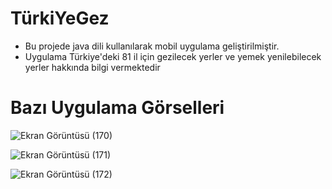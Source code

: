 # TürkiYeGez
- Bu projede java dili kullanılarak mobil uygulama geliştirilmiştir.
-  Uygulama Türkiye'deki 81 il için gezilecek yerler ve yemek yenilebilecek yerler hakkında bilgi vermektedir
# Bazı Uygulama Görselleri
![Ekran Görüntüsü (170)](https://github.com/elifsh/travel_application/assets/119665603/7444f7e5-4cb5-454c-baf5-dcd5487c0238)

![Ekran Görüntüsü (171)](https://github.com/elifsh/travel_application/assets/119665603/aeaa8b75-826e-4ccb-9f05-3ced43a7171b)

![Ekran Görüntüsü (172)](https://github.com/elifsh/travel_application/assets/119665603/3563b592-48b7-4e1b-91ee-e08d1104d3ce)

